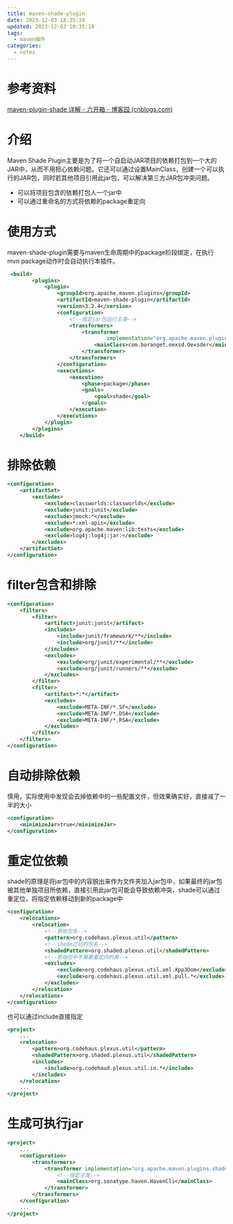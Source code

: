 ```yaml
---
title: maven-shade-plugin
date: 2023-12-03 18:35:19
updated: 2023-12-03 10:35:19
tags:
  - maven插件
categories:
  - notes
---
```


# 参考资料

[maven-plugin-shade 详解 - 六开箱 - 博客园 (cnblogs.com)](https://www.cnblogs.com/lkxed/p/maven-plugin-shade.html)

# 介绍

Maven Shade Plugin主要是为了将一个自启动JAR项目的依赖打包到一个大的JAR中，从而不用担心依赖问题。它还可以通过设置MainClass，创建一个可以执行的JAR包，同时若其他项目引用此jar包，可以解决第三方JAR包冲突问题。

- 可以将项目包含的依赖打包人一个jar中
- 可以通过重命名的方式将依赖的package重定向

# 使用方式

maven-shade-plugin需要与maven生命周期中的package阶段绑定，在执行mvn package动作时会自动执行本插件。

```xml
 <build>
        <plugins>
            <plugin>
                <groupId>org.apache.maven.plugins</groupId>
                <artifactId>maven-shade-plugin</artifactId>
                <version>3.2.4</version>
                <configuration>
                    <!--指定jar包运行主类-->
                    <transformers>
                        <transformer
                                implementation="org.apache.maven.plugins.shade.resource.ManifestResourceTransformer">
                            <mainClass>com.boranget.oexsd.Oexsder</mainClass>
                        </transformer>
                    </transformers>
                </configuration>
                <executions>
                    <execution>
                        <phase>package</phase>
                        <goals>
                            <goal>shade</goal>
                        </goals>
                    </execution>
                </executions>
            </plugin>
        </plugins>
    </build>
```

# 排除依赖

```xml
<configuration>
    <artifactSet>
        <excludes>
            <exclude>classworlds:classworlds</exclude>
            <exclude>junit:junit</exclude>
            <exclude>jmock:*</exclude>
            <exclude>*:xml-apis</exclude>
            <exclude>org.apache.maven:lib:tests</exclude>
            <exclude>log4j:log4j:jar:</exclude>
        </excludes>
    </artifactSet>
</configuration>
```

# filter包含和排除

```xml
<configuration>
    <filters>
        <filter>
            <artifact>junit:junit</artifact>
            <includes>
                <include>junit/framework/**</include>
                <include>org/junit/**</include>
            </includes>
            <excludes>
                <exclude>org/junit/experimental/**</exclude>
                <exclude>org/junit/runners/**</exclude>
            </excludes>
        </filter>
        <filter>
            <artifact>*:*</artifact>
            <excludes>
                <exclude>META-INF/*.SF</exclude>
                <exclude>META-INF/*.DSA</exclude>
                <exclude>META-INF/*.RSA</exclude>
            </excludes>
        </filter>
    </filters>
</configuration>

```

# 自动排除依赖

慎用，实际使用中发现会去掉依赖中的一些配置文件，但效果确实好，直接减了一半的大小

```xml
<configuration>
    <minimizeJar>true</minimizeJar>
</configuration>
```

# 重定位依赖

shade的原理是将jar包中的内容脱出来作为文件夹加入jar包中，如果最终的jar包被其他单独项目所依赖，直接引用此jar包可能会导致依赖冲突，shade可以通过重定位，将指定依赖移动到新的package中

```xml
<configuration>
    <relocations>
        <relocation>
            <!--原始包名-->
            <pattern>org.codehaus.plexus.util</pattern>
			<!--shade之后的包名-->
            <shadedPattern>org.shaded.plexus.util</shadedPattern>
            <!--原始包中不需要重定向的类-->
            <excludes>
                <exclude>org.codehaus.plexus.util.xml.Xpp3Dom</exclude>
                <exclude>org.codehaus.plexus.util.xml.pull.*</exclude>
            </excludes>
        </relocation>
    </relocations>
</configuration>
```

也可以通过include直接指定

```xml
<project>
    ...
    <relocation>
        <pattern>org.codehaus.plexus.util</pattern>
        <shadedPattern>org.shaded.plexus.util</shadedPattern>
        <includes>
            <include>org.codehaud.plexus.util.io.*</include>
        </includes>
    </relocation>
    ...
</project>
```

# 生成可执行jar

```xml
<project>
    ...
    <configuration>
        <transformers>
            <transformer implementation="org.apache.maven.plugins.shade.resource.ManifestResourceTransformer">
                <!--指定主类-->
                <mainClass>org.sonatype.haven.HavenCli</mainClass>
            </transformer>
        </transformers>
    </configuration>
    ...
</project>
```

